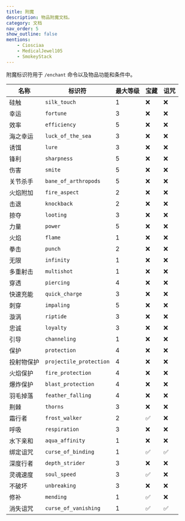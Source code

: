 ```yaml
---
title: 附魔
description: 物品附魔文档。
category: 文档
nav_order: 5
show_outline: false
mentions:
    - Ciosciaa
    - MedicalJewel105
    - SmokeyStack
---
```


附魔标识符用于 `/enchant` 命令以及物品功能和条件中。

| 名称                  | 标识符                  | 最大等级 | 宝藏 | 诅咒 |
| --------------------- | ----------------------- | -------- | ---- | ---- |
| 硅触                  | `silk_touch`            | 1        | ❌   | ❌   |
| 幸运                  | `fortune`               | 3        | ❌   | ❌   |
| 效率                  | `efficiency`            | 5        | ❌   | ❌   |
| 海之幸运              | `luck_of_the_sea`       | 3        | ❌   | ❌   |
| 诱饵                  | `lure`                  | 3        | ❌   | ❌   |
| 锋利                  | `sharpness`             | 5        | ❌   | ❌   |
| 伤害                  | `smite`                 | 5        | ❌   | ❌   |
| 关节杀手              | `bane_of_arthropods`    | 5        | ❌   | ❌   |
| 火焰附加              | `fire_aspect`           | 2        | ❌   | ❌   |
| 击退                  | `knockback`             | 2        | ❌   | ❌   |
| 掠夺                  | `looting`               | 3        | ❌   | ❌   |
| 力量                  | `power`                 | 5        | ❌   | ❌   |
| 火焰                  | `flame`                 | 1        | ❌   | ❌   |
| 拳击                  | `punch`                 | 2        | ❌   | ❌   |
| 无限                  | `infinity`              | 1        | ❌   | ❌   |
| 多重射击              | `multishot`             | 1        | ❌   | ❌   |
| 穿透                  | `piercing`              | 4        | ❌   | ❌   |
| 快速充能              | `quick_charge`          | 3        | ❌   | ❌   |
| 刺穿                  | `impaling`              | 5        | ❌   | ❌   |
| 漩涡                  | `riptide`               | 3        | ❌   | ❌   |
| 忠诚                  | `loyalty`               | 3        | ❌   | ❌   |
| 引导                  | `channeling`            | 1        | ❌   | ❌   |
| 保护                  | `protection`            | 4        | ❌   | ❌   |
| 投射物保护            | `projectile_protection` | 4        | ❌   | ❌   |
| 火焰保护              | `fire_protection`       | 4        | ❌   | ❌   |
| 爆炸保护              | `blast_protection`      | 4        | ❌   | ❌   |
| 羽毛掉落              | `feather_falling`       | 4        | ❌   | ❌   |
| 荆棘                  | `thorns`                | 3        | ❌   | ❌   |
| 霜行者                | `frost_walker`          | 2        | ✅   | ❌   |
| 呼吸                  | `respiration`           | 3        | ❌   | ❌   |
| 水下亲和              | `aqua_affinity`         | 1        | ❌   | ❌   |
| 绑定诅咒              | `curse_of_binding`      | 1        | ✅   | ✅   |
| 深度行者              | `depth_strider`         | 3        | ❌   | ❌   |
| 灵魂速度              | `soul_speed`            | 3        | ✅   | ❌   |
| 不破坏                | `unbreaking`            | 3        | ❌   | ❌   |
| 修补                  | `mending`               | 1        | ✅   | ❌   |
| 消失诅咒              | `curse_of_vanishing`    | 1        | ✅   | ✅   |
